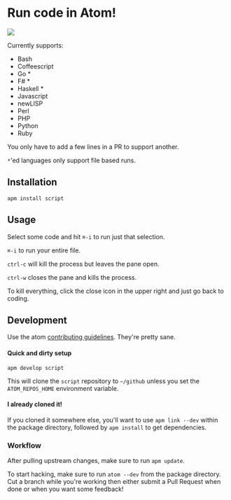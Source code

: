 # Run code in Atom!

![](https://f.cloud.github.com/assets/836375/2359256/844b39ba-a615-11e3-9732-d6a0cd5694a0.gif)

Currently supports:

  * Bash
  * Coffeescript
  * Go *
  * F# *
  * Haskell *
  * Javascript
  * newLISP
  * Perl
  * PHP
  * Python
  * Ruby

You only have to add a few lines in a PR to support another.

`*`'ed languages only support file based runs.

## Installation

`apm install script`

## Usage

Select some code and hit `⌘-i` to run just that selection.

`⌘-i` to run your entire file.

`ctrl-c` will kill the process but leaves the pane open.

`ctrl-w` closes the pane and kills the process.

To kill everything, click the close icon in the upper right and just go back to
coding.

## Development

Use the atom [contributing guidelines](https://atom.io/docs/latest/contributing).
They're pretty sane.

#### Quick and dirty setup

`apm develop script`

This will clone the `script` repository to `~/github` unless you set the
`ATOM_REPOS_HOME` environment variable.

#### I already cloned it!

If you cloned it somewhere else, you'll want to use `apm link --dev` within the
package directory, followed by `apm install` to get dependencies.

### Workflow

After pulling upstream changes, make sure to run `apm update`.

To start hacking, make sure to run `atom --dev` from the package directory.
Cut a branch while you're working then either submit a Pull Request when done
or when you want some feedback!
